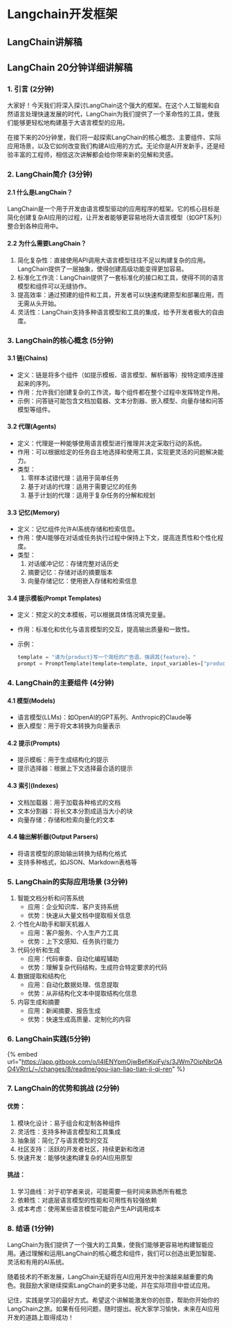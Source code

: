# Langchain开发框架

## LangChain讲解稿

## LangChain 20分钟详细讲解稿

### 1. 引言 (2分钟)

大家好！今天我们将深入探讨LangChain这个强大的框架。在这个人工智能和自然语言处理快速发展的时代，LangChain为我们提供了一个革命性的工具，使我们能够更轻松地构建基于大语言模型的应用。

在接下来的20分钟里，我们将一起探索LangChain的核心概念、主要组件、实际应用场景，以及它如何改变我们构建AI应用的方式。无论你是AI开发新手，还是经验丰富的工程师，相信这次讲解都会给你带来新的见解和灵感。

### 2. LangChain简介 (3分钟)

#### 2.1 什么是LangChain？

LangChain是一个用于开发由语言模型驱动的应用程序的框架。它的核心目标是简化创建复杂AI应用的过程，让开发者能够更容易地将大语言模型（如GPT系列）整合到各种应用中。

#### 2.2 为什么需要LangChain？

1. 简化复杂性：直接使用API调用大语言模型往往不足以构建复杂的应用。LangChain提供了一层抽象，使得创建高级功能变得更加容易。
2. 标准化工作流：LangChain提供了一套标准化的接口和工具，使得不同的语言模型和组件可以无缝协作。
3. 提高效率：通过预建的组件和工具，开发者可以快速构建原型和部署应用，而无需从头开始。
4. 灵活性：LangChain支持多种语言模型和工具的集成，给予开发者极大的自由度。

### 3. LangChain的核心概念 (5分钟)

#### 3.1 链(Chains)

* 定义：链是将多个组件（如提示模板、语言模型、解析器等）按特定顺序连接起来的序列。
* 作用：允许我们创建复杂的工作流，每个组件都在整个过程中发挥特定作用。
* 示例：问答链可能包含文档加载器、文本分割器、嵌入模型、向量存储和问答模型等组件。

#### 3.2 代理(Agents)

* 定义：代理是一种能够使用语言模型进行推理并决定采取行动的系统。
* 作用：可以根据给定的任务自主地选择和使用工具，实现更灵活的问题解决能力。
* 类型：
  1. 零样本试错代理：适用于简单任务
  2. 基于对话的代理：适用于需要记忆的任务
  3. 基于计划的代理：适用于复杂任务的分解和规划

#### 3.3 记忆(Memory)

* 定义：记忆组件允许AI系统存储和检索信息。
* 作用：使AI能够在对话或任务执行过程中保持上下文，提高连贯性和个性化程度。
* 类型：
  1. 对话缓冲记忆：存储完整对话历史
  2. 摘要记忆：存储对话的摘要版本
  3. 向量存储记忆：使用嵌入存储和检索信息

#### 3.4 提示模板(Prompt Templates)

* 定义：预定义的文本模板，可以根据具体情况填充变量。
* 作用：标准化和优化与语言模型的交互，提高输出质量和一致性。
*   示例：

    ```python
    template = "请为{product}写一个简短的广告语，强调其{feature}。"
    prompt = PromptTemplate(template=template, input_variables=["product", "feature"])
    ```

### 4. LangChain的主要组件 (4分钟)

#### 4.1 模型(Models)

* 语言模型(LLMs)：如OpenAI的GPT系列、Anthropic的Claude等
* 嵌入模型：用于将文本转换为向量表示

#### 4.2 提示(Prompts)

* 提示模板：用于生成结构化的提示
* 提示选择器：根据上下文选择最合适的提示

#### 4.3 索引(Indexes)

* 文档加载器：用于加载各种格式的文档
* 文本分割器：将长文本分割成适当大小的块
* 向量存储：存储和检索向量化的文本

#### 4.4 输出解析器(Output Parsers)

* 将语言模型的原始输出转换为结构化格式
* 支持多种格式，如JSON、Markdown表格等

### 5. LangChain的实际应用场景 (3分钟)

1. 智能文档分析和问答系统
   * 应用：企业知识库、客户支持系统
   * 优势：快速从大量文档中提取相关信息
2. 个性化AI助手和聊天机器人
   * 应用：客户服务、个人生产力工具
   * 优势：上下文感知、任务执行能力
3. 代码分析和生成
   * 应用：代码审查、自动化编程辅助
   * 优势：理解复杂代码结构，生成符合特定要求的代码
4. 数据提取和结构化
   * 应用：自动化数据处理、信息提取
   * 优势：从非结构化文本中提取结构化信息
5. 内容生成和摘要
   * 应用：新闻摘要、报告生成
   * 优势：快速生成高质量、定制化的内容

### 6. LangChain实践(5分钟)

{% embed url="https://app.gitbook.com/o/l4IENYpmOjwBefiKoiFy/s/3JWm7OipNbrOAO4VRrrL/~/changes/8/readme/gou-jian-liao-tian-ji-qi-ren" %}

### 7. LangChain的优势和挑战 (2分钟)

#### 优势：

1. 模块化设计：易于组合和定制各种组件
2. 灵活性：支持多种语言模型和工具集成
3. 抽象层：简化了与语言模型的交互
4. 社区支持：活跃的开发者社区，持续更新和改进
5. 快速开发：能够快速构建复杂的AI应用原型

#### 挑战：

1. 学习曲线：对于初学者来说，可能需要一些时间来熟悉所有概念
2. 依赖性：对底层语言模型的性能和可用性有较强依赖
3. 成本考虑：使用某些语言模型可能会产生API调用成本

### 8. 结语 (1分钟)

LangChain为我们提供了一个强大的工具集，使我们能够更容易地构建智能应用。通过理解和运用LangChain的核心概念和组件，我们可以创造出更加智能、灵活和有用的AI系统。

随着技术的不断发展，LangChain无疑将在AI应用开发中扮演越来越重要的角色。我鼓励大家继续探索LangChain的更多功能，并在实际项目中尝试应用。

记住，实践是学习的最好方式。希望这个讲解能激发你的创意，帮助你开始你的LangChain之旅。如果有任何问题，随时提出。祝大家学习愉快，未来在AI应用开发的道路上取得成功！
